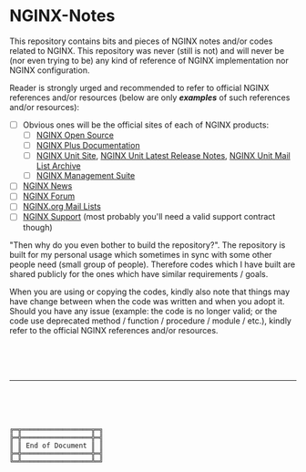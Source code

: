 # NGINX-Notes

This repository contains bits and pieces of NGINX notes and/or codes related to NGINX.
This repository was never (still is not) and will never be (nor even trying to be) any kind of reference of NGINX implementation nor NGINX configuration.

Reader is strongly urged and recommended to refer to official NGINX references and/or resources (below are only ***examples*** of such references and/or resources):
- [ ] Obvious ones will be the official sites of each of NGINX products:
  - [ ] [NGINX Open Source](https://nginx.org/en/)
  - [ ] [NGINX Plus Documentation](https://docs.nginx.com/nginx/)
  - [ ] [NGINX Unit Site](https://unit.nginx.org/), [NGINX Unit Latest Release Notes](https://unit.nginx.org/CHANGES.txt), [NGINX Unit Mail List Archive](https://mailman.nginx.org/pipermail/unit/)
  - [ ] [NGINX Management Suite](https://docs.nginx.com/nginx-management-suite/)
- [ ] [NGINX News](https://nginx.org/)
- [ ] [NGINX Forum](https://forum.nginx.org/index.php)
- [ ] [NGINX.org Mail Lists](https://mailman.nginx.org/mailman/listinfo)
- [ ] [NGINX Support](https://www.nginx.com/support/) (most probably you'll need a valid support contract though)

"Then why do you even bother to build the repository?".
The repository is built for my personal usage which sometimes in sync with some other people need (small group of people).
Therefore codes which I have built are shared publicly for the ones which have similar requirements / goals.

When you are using or copying the codes, kindly also note that things may have change between when the code was written and when you adopt it.
Should you have any issue (example: the code is no longer valid; or the code use deprecated method / function / procedure / module / etc.), kindly refer to the official NGINX references and/or resources.



<br><br><br>

***

<br><br><br>
```
╔═╦═════════════════╦═╗
╠═╬═════════════════╬═╣
║ ║ End of Document ║ ║
╠═╬═════════════════╬═╣
╚═╩═════════════════╩═╝
```
<br><br><br>


